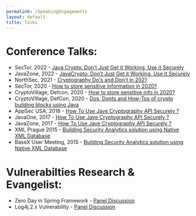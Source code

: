 ```yaml
---
permalink: /SpeakingEngagements
layout: default
title: Talks
---
```



# Conference Talks:
* SecTor, 2022 - [Java Crypto: Don’t Just Get it Working, Use it Securely](https://sector.ca/sessions/java-crypto-dont-just-get-it-working-use-it-securely/)
* JavaZone, 2022 - [JavaCrypto: Don’t Just Get it Working, Use it Securely](https://2022.javazone.no/#/program/591413dc-07bc-446e-8658-d01e82325dff)
* NorthSec, 2021 - [Cryptography Do's and Don't in 2021](https://youtu.be/_P6qI4ahBVk?t=948)
* SecTor, 2020 - [How to store sensitive information in 2020?](https://sector.ca/sessions/how-to-store-sensitive-information-in-2020/)
* CryptoVillage, Defcon, 2020 - [How to store sensitive info in 2020?](https://www.youtube.com/watch?v=4Tn71-1GN20)
* CryptoVIllage, DefCon, 2020 - [Dos, Donts and How-Tos of crypto building blocks using Java](https://youtu.be/fvpWEzOOaRA?t=19082)
* AppSec USA, 2018 - [How To Use Jave Cryptography API Securely ?](https://www.youtube.com/watch?v=PxWnOu9uE1o)
* JavaOne, 2017 - [How To Use Jave Cryptography API Securely ?](https://www.youtube.com/watch?v=3HIdaSgxMlo)
* JavaZone, 2017 - [How To Use Jave Cryptography API Securely ?](https://2017.javazone.no/program/c305c46014624f02b86a8864b54555b3)
* XML Prague 2015 - [Building Security Analytics solution using Native XML Database](https://www.youtube.com/watch?v=-q8IpfSt-oc)
* BaseX User Meeting, 2015 - [Building Security Analytics solution using Native XML Database](https://www.youtube.com/watch?v=scGKT3UTXxw)

# Vulnerabilties Research & Evangelist:
* Zero Day in Spring Framework - [Panel Discussion](https://www.linkedin.com/posts/veracode_vulnerability-activity-6915359500388425728-k4bR?utm_source=share&utm_medium=member_desktop&rcm=ACoAAAMam14BnjpjP2l0Nx1WmK8Imuy6wBknB-w)
* Log4j.2.x Vulnerability - [Panel Discussion](https://www.linkedin.com/posts/veracode_security-update-log4j2x-vulnerability-activity-6876196574700032000-VUD3?utm_source=share&utm_medium=member_desktop&rcm=ACoAAAMam14BnjpjP2l0Nx1WmK8Imuy6wBknB-w)
   
